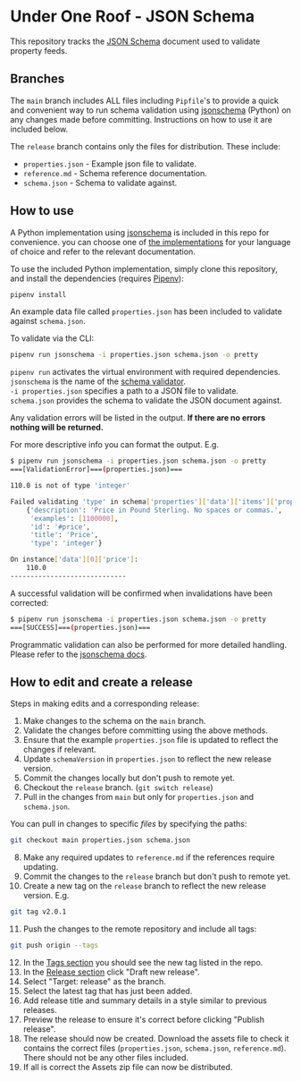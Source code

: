# Under One Roof - JSON Schema

This repository tracks the [JSON Schema](https://json-schema.org/) document used to validate property feeds.

## Branches

The `main` branch includes ALL files including `Pipfile`'s to provide a quick and convenient way to run schema validation using [jsonschema](https://github.com/Julian/jsonschema) (Python) on any changes made before committing. Instructions on how to use it are included below.

The `release` branch contains only the files for distribution. These include:

- `properties.json` - Example json file to validate.
- `reference.md` - Schema reference documentation.
- `schema.json` - Schema to validate against.


## How to use  

A Python implementation using [jsonschema](https://github.com/Julian/jsonschema) is included in this repo for convenience. you can choose one of [the implementations](https://json-schema.org/implementations.html#validators) for your language of choice and refer to the relevant documentation.

To use the included Python implementation, simply clone this repository, and install the dependencies (requires [Pipenv](https://pipenv.pypa.io/en/latest/)):

```bash
pipenv install
```

An example data file called `properties.json` has been included to validate against `schema.json`.

To validate via the CLI:

```bash
pipenv run jsonschema -i properties.json schema.json -o pretty
```

`pipenv run` activates the virtual environment with required dependencies.    
`jsonschema` is the name of the [schema validator](https://github.com/Julian/jsonschema).    
`-i properties.json` specifies a path to a JSON file to validate.    
`schema.json` provides the schema to validate the JSON document against.    

Any validation errors will be listed in the output. **If there are no errors nothing will be returned.**

For more descriptive info you can format the output. E.g.

```bash
$ pipenv run jsonschema -i properties.json schema.json -o pretty
===[ValidationError]===(properties.json)===

110.0 is not of type 'integer'

Failed validating 'type' in schema['properties']['data']['items']['properties']['price']:
    {'description': 'Price in Pound Sterling. No spaces or commas.',
     'examples': [1100000],
     'id': '#price',
     'title': 'Price',
     'type': 'integer'}

On instance['data'][0]['price']:
    110.0
-----------------------------
```

A successful validation will be confirmed when invalidations have been corrected:

```bash
$ pipenv run jsonschema -i properties.json schema.json -o pretty
===[SUCCESS]===(properties.json)===
```

Programmatic validation can also be performed for more detailed handling. Please refer to the [jsonschema docs](https://python-jsonschema.readthedocs.io/en/stable/).


## How to edit and create a release

Steps in making edits and a corresponding release:

1. Make changes to the schema on the `main` branch.
2. Validate the changes before committing using the above methods.
3. Ensure that the example `properties.json` file is updated to reflect the changes if relevant.
4. Update `schemaVersion` in `properties.json` to reflect the new release version.
5. Commit the changes locally but don't push to remote yet.
6. Checkout the `release` branch. (`git switch release`)
7. Pull in the changes from `main` but only for `properties.json` and `schema.json`.

You can pull in changes to specific _files_ by specifying the paths:

```bash
git checkout main properties.json schema.json
```

8. Make any required updates to `reference.md` if the references require updating.
9. Commit the changes to the `release` branch but don't push to remote yet.
10. Create a new tag on the `release` branch to reflect the new release version. E.g.

```bash
git tag v2.0.1
```

11. Push the changes to the remote repository and include all tags:

```bash
git push origin --tags
```

12. In the [Tags section](https://github.com/inhaus/uor-json-schema/tags) you should see the new tag listed in the repo.
13. In the [Release section](https://github.com/inhaus/uor-json-schema/releases) click "Draft new release".
14. Select "Target: release" as the branch.
15. Select the latest tag that has just been added.
16. Add release title and summary details in a style similar to previous releases.
17. Preview the release to ensure it's correct before clicking "Publish release".
18. The release should now be created. Download the assets file to check it contains the correct files (`properties.json`, `schema.json`, `reference.md`). There should not be any other files included.
19. If all is correct the Assets zip file can now be distributed.